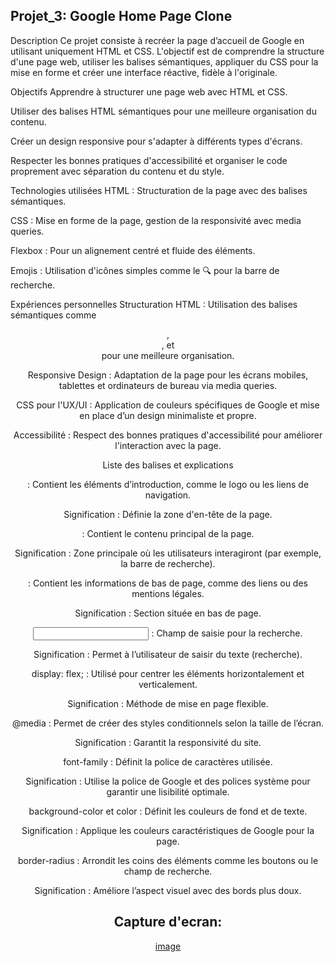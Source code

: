 ## Projet_3: Google Home Page Clone

Description
Ce projet consiste à recréer la page d’accueil de Google en utilisant uniquement HTML et CSS. L'objectif est de comprendre la structure d'une page web, utiliser les balises sémantiques, appliquer du CSS pour la mise en forme et créer une interface réactive, fidèle à l'originale.

Objectifs
Apprendre à structurer une page web avec HTML et CSS.

Utiliser des balises HTML sémantiques pour une meilleure organisation du contenu.

Créer un design responsive pour s'adapter à différents types d'écrans.

Respecter les bonnes pratiques d'accessibilité et organiser le code proprement avec séparation du contenu et du style.

Technologies utilisées
HTML : Structuration de la page avec des balises sémantiques.

CSS : Mise en forme de la page, gestion de la responsivité avec media queries.

Flexbox : Pour un alignement centré et fluide des éléments.

Emojis : Utilisation d'icônes simples comme le 🔍 pour la barre de recherche.

Expériences personnelles
Structuration HTML : Utilisation des balises sémantiques comme <header>, <main>, et <footer> pour une meilleure organisation.

Responsive Design : Adaptation de la page pour les écrans mobiles, tablettes et ordinateurs de bureau via media queries.

CSS pour l'UX/UI : Application de couleurs spécifiques de Google et mise en place d’un design minimaliste et propre.

Accessibilité : Respect des bonnes pratiques d'accessibilité pour améliorer l'interaction avec la page.

Liste des balises et explications
<header> : Contient les éléments d’introduction, comme le logo ou les liens de navigation.

Signification : Définie la zone d'en-tête de la page.

<main> : Contient le contenu principal de la page.

Signification : Zone principale où les utilisateurs interagiront (par exemple, la barre de recherche).

<footer> : Contient les informations de bas de page, comme des liens ou des mentions légales.

Signification : Section située en bas de page.

<input> : Champ de saisie pour la recherche.

Signification : Permet à l’utilisateur de saisir du texte (recherche).

display: flex; : Utilisé pour centrer les éléments horizontalement et verticalement.

Signification : Méthode de mise en page flexible.

@media : Permet de créer des styles conditionnels selon la taille de l’écran.

Signification : Garantit la responsivité du site.

font-family : Définit la police de caractères utilisée.

Signification : Utilise la police de Google et des polices système pour garantir une lisibilité optimale.

background-color et color : Définit les couleurs de fond et de texte.

Signification : Applique les couleurs caractéristiques de Google pour la page.

border-radius : Arrondit les coins des éléments comme les boutons ou le champ de recherche.

Signification : Améliore l’aspect visuel avec des bords plus doux.

## Capture d'ecran:

[image](./Google_image.png)